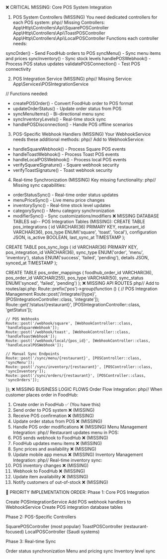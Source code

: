 ❌ CRITICAL MISSING: Core POS System Integration
1. POS System Controllers (MISSING)
You need dedicated controllers for each POS system:
php// Missing Controllers:
App\Http\Controllers\Api\SquarePOSController
App\Http\Controllers\Api\ToastPOSController  
App\Http\Controllers\Api\LocalPOSController
Functions each controller needs:

syncOrder() - Send FoodHub orders to POS
syncMenu() - Sync menu items and prices
syncInventory() - Sync stock levels
handlePOSWebhook() - Process POS status updates
validatePOSConnection() - Test POS connectivity

2. POS Integration Service (MISSING)
php// Missing Service:
App\Services\POSIntegrationService

// Functions needed:
- createPOSOrder() - Convert FoodHub order to POS format
- updateOrderStatus() - Update order status from POS
- syncMenuItems() - Bi-directional menu sync
- syncInventoryLevels() - Real-time stock sync
- handlePOSDisconnection() - Handle POS offline scenarios
3. POS-Specific Webhook Handlers (MISSING)
Your WebhookService needs these additional methods:
php// Add to WebhookService:
- handleSquareWebhook() - Process Square POS events
- handleToastWebhook() - Process Toast POS events  
- handleLocalPOSWebhook() - Process local POS events
- verifySquareSignature() - Square webhook security
- verifyToastSignature() - Toast webhook security
4. Real-time Synchronization (MISSING)
Key missing functionality:
php// Missing sync capabilities:
- orderStatusSync() - Real-time order status updates
- menuPriceSync() - Live menu price changes
- inventorySync() - Real-time stock level updates
- categorySync() - Menu category synchronization
- modifierSync() - Sync customizations/modifiers
❌ MISSING DATABASE TABLES
sql-- POS Integration Tables (MISSING):
CREATE TABLE pos_integrations (
    id VARCHAR(36) PRIMARY KEY,
    restaurant_id VARCHAR(36),
    pos_type ENUM('square', 'toast', 'local'),
    configuration JSON,
    is_active BOOLEAN,
    last_sync_at TIMESTAMP
);

CREATE TABLE pos_sync_logs (
    id VARCHAR(36) PRIMARY KEY,
    pos_integration_id VARCHAR(36),
    sync_type ENUM('order', 'menu', 'inventory'),
    status ENUM('success', 'failed', 'pending'),
    details JSON,
    synced_at TIMESTAMP
);

CREATE TABLE pos_order_mappings (
    foodhub_order_id VARCHAR(36),
    pos_order_id VARCHAR(255),
    pos_type VARCHAR(50),
    sync_status ENUM('synced', 'failed', 'pending')
);
❌ MISSING API ROUTES
php// Add to routes/api.php:
Route::prefix('pos')->group(function () {
    // POS Integration Management
    Route::post('/integrate/{type}', [POSIntegrationController::class, 'integrate']);
    Route::get('/status/{restaurant}', [POSIntegrationController::class, 'getStatus']);
    
    // POS Webhooks  
    Route::post('/webhook/square', [WebhookController::class, 'handleSquareWebhook']);
    Route::post('/webhook/toast', [WebhookController::class, 'handleToastWebhook']);
    Route::post('/webhook/local/{pos_id}', [WebhookController::class, 'handleLocalPOSWebhook']);
    
    // Manual Sync Endpoints
    Route::post('/sync/menu/{restaurant}', [POSController::class, 'syncMenu']);
    Route::post('/sync/inventory/{restaurant}', [POSController::class, 'syncInventory']);
    Route::post('/sync/orders/{restaurant}', [POSController::class, 'syncOrders']);
});
❌ MISSING BUSINESS LOGIC FLOWS
Order Flow Integration:
php// When customer places order in FoodHub:
1. Create order in FoodHub ✅ (You have this)
2. Send order to POS system ❌ (MISSING)  
3. Receive POS confirmation ❌ (MISSING)
4. Update order status from POS ❌ (MISSING)
5. Handle POS order modifications ❌ (MISSING)
Menu Management Integration:
php// Restaurant updates menu in POS:
1. POS sends webhook to FoodHub ❌ (MISSING)
2. FoodHub updates menu items ❌ (MISSING)  
3. Sync prices and availability ❌ (MISSING)
4. Update mobile app menus ❌ (MISSING)
Inventory Management Integration:
php// Real-time inventory sync:
1. POS inventory changes ❌ (MISSING)
2. Webhook to FoodHub ❌ (MISSING)
3. Update item availability ❌ (MISSING)  
4. Notify customers of out-of-stock ❌ (MISSING)


🎯 PRIORITY IMPLEMENTATION ORDER:
Phase 1: Core POS Integration

Create POSIntegrationService
Add POS webhook handlers to WebhookService
Create POS integration database tables

Phase 2: POS-Specific Controllers

SquarePOSController (most popular)
ToastPOSController (restaurant-focused)
LocalPOSController (Saudi systems)

Phase 3: Real-time Sync

Order status synchronization
Menu and pricing sync
Inventory level sync
